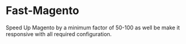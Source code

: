 # Fast-Magento
Speed Up Magento by a minimum factor of 50-100 as well be make it responsive with all required configuration.
